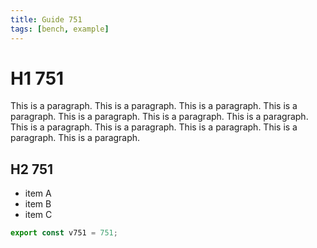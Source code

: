 ```yaml
---
title: Guide 751
tags: [bench, example]
---
```


# H1 751

This is a paragraph. This is a paragraph. This is a paragraph. This is a paragraph. This is a paragraph. This is a paragraph. This is a paragraph. This is a paragraph. This is a paragraph. This is a paragraph. This is a paragraph. This is a paragraph. 

## H2 751

- item A
- item B
- item C

```ts
export const v751 = 751;
```